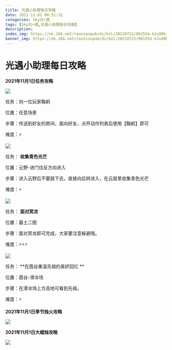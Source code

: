 ```yaml
---
title: 光遇小助理每日攻略
date: 2021-11-01 00:51:32
categories: Sky光•遇
tags: [Sky光•遇,光遇小助理每日攻略]
description: 
index_img: https://ok.166.net/reunionpub/ds/kol/20210722/001554-k2u90bj7ay.png?imageView&thumbnail=600x0&type=jpg
banner_img: https://ok.166.net/reunionpub/ds/kol/20210722/001554-k2u90bj7ay.png?imageView&thumbnail=600x0&type=jpg
---
```

# 光遇小助理每日攻略
**2021年11月1日任务攻略**

![](https://ok.166.net/reunionpub/ds/kol/20211101/002016-76jbytof3a.png)

任务：向一位玩家鞠躬

位置：任意场景

步骤：传送到好友的房间，面向好友，点开动作列表后使用【鞠躬】即可

难度：⚡

![](https://ok.166.net/reunionpub/ds/kol/20211101/002113-pla4ct2yk9.png)

任务： **收集青色光芒**

位置：云野-进门往反方向进入

步骤：进入云野后不要跳下去，直接向后转进入，在云层里收集青色光芒

难度：⚡

![](https://ok.166.net/reunionpub/ds/kol/20211101/002716-dwjfe9m6h8.png)

任务： **面对冥龙**

位置：墓土二图

步骤：面对冥龙即可完成，大家要注意躲避哦。

难度：⚡⚡⚡

![](https://ok.166.net/reunionpub/ds/kol/20211101/002501-i2ougpvzq0.png)

任务： **在霞谷重温先祖的美好回忆  **

位置：霞谷-滑冰场

步骤：在滑冰场上方高地可看到先祖。

难度：⚡

 **2021年11月1日季节烛火攻略**

![](https://ok.166.net/reunionpub/ds/kol/20211101/002256-rlhk3vac0i.png)

  

 **2021年11月1日大蜡烛攻略**

![](https://ok.166.net/reunionpub/ds/kol/20211101/002320-51o8sn3fib.png)

  

